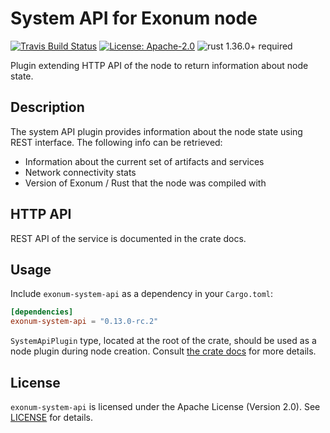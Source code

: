 # System API for Exonum node

[![Travis Build Status](https://img.shields.io/travis/exonum/exonum/master.svg?label=Linux%20Build)](https://travis-ci.com/exonum/exonum)
[![License: Apache-2.0](https://img.shields.io/github/license/exonum/exonum.svg)](https://github.com/exonum/exonum/blob/master/LICENSE)
![rust 1.36.0+ required](https://img.shields.io/badge/rust-1.36.0+-blue.svg?label=Required%20Rust)

Plugin extending HTTP API of the node to return information about node state.

## Description

The system API plugin provides information about the node state using REST interface.
The following info can be retrieved:

- Information about the current set of artifacts and services
- Network connectivity stats
- Version of Exonum / Rust that the node was compiled with

## HTTP API

REST API of the service is documented in the crate docs.

## Usage

Include `exonum-system-api` as a dependency in your `Cargo.toml`:

```toml
[dependencies]
exonum-system-api = "0.13.0-rc.2"
```

`SystemApiPlugin` type, located at the root of the crate, should be used
as a node plugin during node creation.
Consult [the crate docs](https://docs.rs/exonum-system-api) for more details.

## License

`exonum-system-api` is licensed under the Apache License (Version 2.0).
See [LICENSE](LICENSE) for details.

